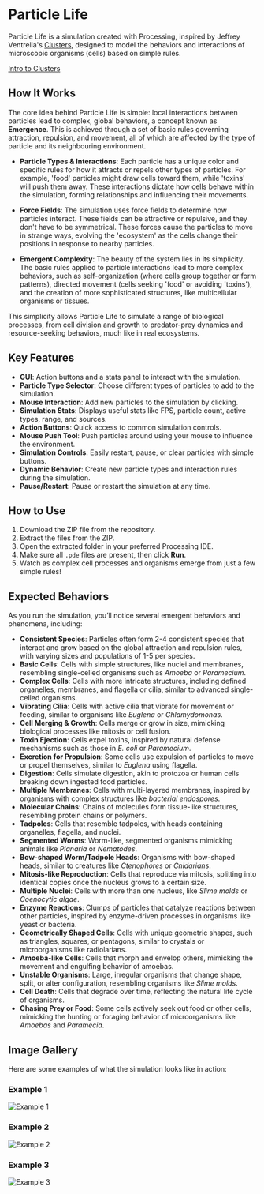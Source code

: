 # Particle Life

Particle Life is a simulation created with Processing, inspired by Jeffrey Ventrella's [Clusters](https://ventrella.com/Clusters/), designed to model the behaviors and interactions of microscopic organisms (cells) based on simple rules.

[Intro to Clusters](https://ventrella.com/Clusters/intro.html)

## How It Works

The core idea behind Particle Life is simple: local interactions between particles lead to complex, global behaviors, a concept known as **Emergence**. This is achieved through a set of basic rules governing attraction, repulsion, and movement, all of which are affected by the type of particle and its neighbouring environment.

- **Particle Types & Interactions**: Each particle has a unique color and specific rules for how it attracts or repels other types of particles. For example, 'food' particles might draw cells toward them, while 'toxins' will push them away. These interactions dictate how cells behave within the simulation, forming relationships and influencing their movements.
  
- **Force Fields**: The simulation uses force fields to determine how particles interact. These fields can be attractive or repulsive, and they don't have to be symmetrical. These forces cause the particles to move in strange ways, evolving the 'ecosystem' as the cells change their positions in response to nearby particles.

- **Emergent Complexity**: The beauty of the system lies in its simplicity. The basic rules applied to particle interactions lead to more complex behaviors, such as self-organization (where cells group together or form patterns), directed movement (cells seeking 'food' or avoiding 'toxins'), and the creation of more sophisticated structures, like multicellular organisms or tissues.

This simplicity allows Particle Life to simulate a range of biological processes, from cell division and growth to predator-prey dynamics and resource-seeking behaviors, much like in real ecosystems.

## Key Features

- **GUI**: Action buttons and a stats panel to interact with the simulation.
- **Particle Type Selector**: Choose different types of particles to add to the simulation.
- **Mouse Interaction**: Add new particles to the simulation by clicking.
- **Simulation Stats**: Displays useful stats like FPS, particle count, active types, range, and sources.
- **Action Buttons**: Quick access to common simulation controls.
- **Mouse Push Tool**: Push particles around using your mouse to influence the environment.
- **Simulation Controls**: Easily restart, pause, or clear particles with simple buttons.
- **Dynamic Behavior**: Create new particle types and interaction rules during the simulation.
- **Pause/Restart**: Pause or restart the simulation at any time.

## How to Use

1. Download the ZIP file from the repository.
2. Extract the files from the ZIP.
3. Open the extracted folder in your preferred Processing IDE.
4. Make sure all `.pde` files are present, then click **Run**.
5. Watch as complex cell processes and organisms emerge from just a few simple rules!

## Expected Behaviors

As you run the simulation, you’ll notice several emergent behaviors and phenomena, including:

- **Consistent Species**: Particles often form 2-4 consistent species that interact and grow based on the global attraction and repulsion rules, with varying sizes and populations of 1-5 per species.
- **Basic Cells**: Cells with simple structures, like nuclei and membranes, resembling single-celled organisms such as *Amoeba* or *Paramecium*.
- **Complex Cells**: Cells with more intricate structures, including defined organelles, membranes, and flagella or cilia, similar to advanced single-celled organisms.
- **Vibrating Cilia**: Cells with active cilia that vibrate for movement or feeding, similar to organisms like *Euglena* or *Chlamydomonas*.
- **Cell Merging & Growth**: Cells merge or grow in size, mimicking biological processes like mitosis or cell fusion.
- **Toxin Ejection**: Cells expel toxins, inspired by natural defense mechanisms such as those in *E. coli* or *Paramecium*.
- **Excretion for Propulsion**: Some cells use expulsion of particles to move or propel themselves, similar to *Euglena* using flagella.
- **Digestion**: Cells simulate digestion, akin to protozoa or human cells breaking down ingested food particles.
- **Multiple Membranes**: Cells with multi-layered membranes, inspired by organisms with complex structures like *bacterial endospores*.
- **Molecular Chains**: Chains of molecules form tissue-like structures, resembling protein chains or polymers.
- **Tadpoles**: Cells that resemble tadpoles, with heads containing organelles, flagella, and nuclei.
- **Segmented Worms**: Worm-like, segmented organisms mimicking animals like *Planaria* or *Nematodes*.
- **Bow-shaped Worm/Tadpole Heads**: Organisms with bow-shaped heads, similar to creatures like *Ctenophores* or *Cnidarians*.
- **Mitosis-like Reproduction**: Cells that reproduce via mitosis, splitting into identical copies once the nucleus grows to a certain size.
- **Multiple Nuclei**: Cells with more than one nucleus, like *Slime molds* or *Coenocytic algae*.
- **Enzyme Reactions**: Clumps of particles that catalyze reactions between other particles, inspired by enzyme-driven processes in organisms like yeast or bacteria.
- **Geometrically Shaped Cells**: Cells with unique geometric shapes, such as triangles, squares, or pentagons, similar to crystals or microorganisms like radiolarians.
- **Amoeba-like Cells**: Cells that morph and envelop others, mimicking the movement and engulfing behavior of amoebas.
- **Unstable Organisms**: Large, irregular organisms that change shape, split, or alter configuration, resembling organisms like *Slime molds*.
- **Cell Death**: Cells that degrade over time, reflecting the natural life cycle of organisms.
- **Chasing Prey or Food**: Some cells actively seek out food or other cells, mimicking the hunting or foraging behavior of microorganisms like *Amoebas* and *Paramecia*.

## Image Gallery

Here are some examples of what the simulation looks like in action:

### Example 1
![Example 1](path-to-your-image-1.jpg)

### Example 2
![Example 2](path-to-your-image-2.jpg)

### Example 3
![Example 3](path-to-your-image-3.jpg)
